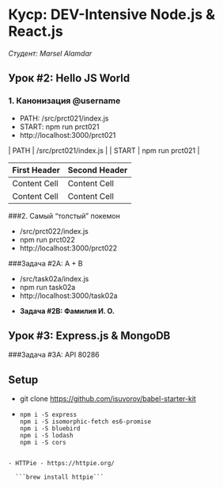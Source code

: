 # Куср: DEV-Intensive Node.js & React.js

*Студент: Marsel Alamdar*

## Урок #2: Hello JS World

### 1. Канонизация @username
- PATH: /src/prct021/index.js
- START: npm run prct021
- http://localhost:3000/prct021

| PATH  | /src/prct021/index.js  |
| START  | npm run prct021  |

| First Header  | Second Header |
| ------------- | ------------- |
| Content Cell  | Content Cell  |
| Content Cell  | Content Cell  |

###2. Самый “толстый” покемон
  * /src/prct022/index.js
  * npm run prct022
  * http://localhost:3000/prct022

###Задача #2A: A + B
  * /src/task02a/index.js
  * npm run task02a
  * http://localhost:3000/task02a

- **Задача #2B: Фамилия И. О.**

## Урок #3: Express.js & MongoDB

###Задача #3A: API 80286

## Setup
- git clone https://github.com/isuvorov/babel-starter-kit
- ```npm i
  npm i -S express
  npm i -S isomorphic-fetch es6-promise
  npm i -S bluebird
  npm i -S lodash
  npm i -S cors
```

- HTTPie - https://httpie.org/

  ```brew install httpie```
